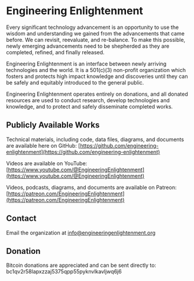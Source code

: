 # Engineering Enlightenment

Every significant technology advancement is an opportunity to use the wisdom and understanding we gained from the advancements that came before. We can revisit, reevaluate, and re-balance. To make this possible, newly emerging advancements need to be shepherded as they are completed, refined, and finally released.

Engineering Enlightenment is an interface between newly arriving technologies and the world. It is a 501(c)(3) non-profit organization which fosters and protects high impact knowledge and discoveries until they can be safely and equitably introduced to the general public.

Engineering Enlightenment operates entirely on donations, and all donated resources are used to conduct research, develop technologies and knowledge, and to protect and safely disseminate completed works.

## Publicly Available Works

Technical materials, including code, data files, diagrams, and documents are available here on GitHub: [https://github.com/engineering-enlightenment](https://github.com/engineering-enlightenment)

Videos are available on YouTube: [https://www.youtube.com/@EngineeringEnlightenment](https://www.youtube.com/@EngineeringEnlightenment)

Videos, podcasts, diagrams, and documents are available on Patreon: [https://patreon.com/EngineeringEnlightenment](https://patreon.com/EngineeringEnlightenment)

## Contact

Email the organization at info@engineeringenlightenment.org

## Donation

Bitcoin donations are appreciated and can be sent directly to: bc1qv2r58lapxzzaj5375qpp55pyknvlkavljwq6j6

